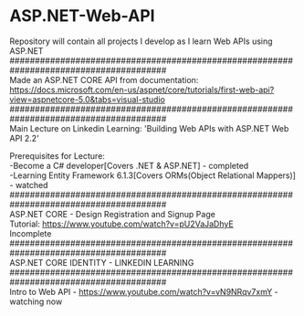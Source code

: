 # ASP.NET-Web-API<br/>
Repository will contain all projects I develop as I learn Web APIs using ASP.NET<br/>
#######################################################################################<br/>
Made an ASP.NET CORE API from documentation: https://docs.microsoft.com/en-us/aspnet/core/tutorials/first-web-api?view=aspnetcore-5.0&tabs=visual-studio<br/>
#######################################################################################<br/>
Main Lecture on Linkedin Learning: 'Building Web APIs with ASP.NET Web API 2.2'<br/>

Prerequisites for Lecture:<br/>
-Become a C# developer[Covers .NET & ASP.NET] - completed<br/>
-Learning Entity Framework 6.1.3[Covers ORMs(Object Relational Mappers)] - watched<br/>
#######################################################################################<br/>
ASP.NET CORE - Design Registration and Signup Page<br/>
Tutorial: https://www.youtube.com/watch?v=pU2VaJaDhyE <br/>
Incomplete<br/>
#######################################################################################<br/>
ASP.NET CORE IDENTITY - LINKEDIN LEARNING<br/>
#######################################################################################<br/>
Intro to Web API - https://www.youtube.com/watch?v=vN9NRqv7xmY - watching now<br/>

<br/>
